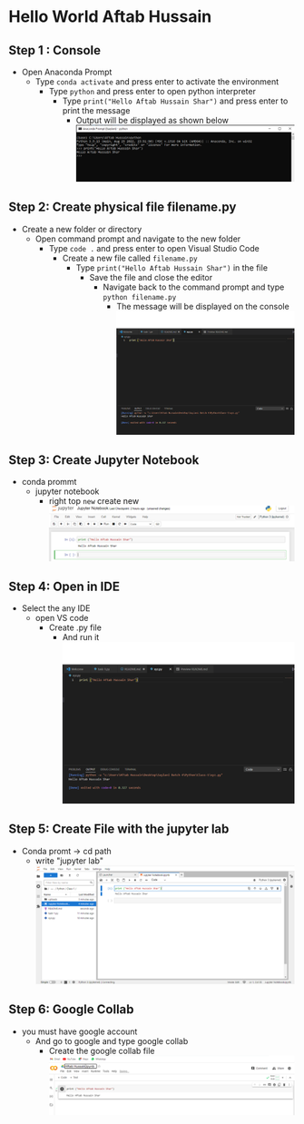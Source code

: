 # Hello World Aftab Hussain
## Step 1 : Console
* Open Anaconda Prompt
    * Type `conda activate` and press enter to activate the environment
      * Type `python` and press enter to open python interpreter
         * Type `print("Hello Aftab Hussain Shar")` and press enter to print the message
              * Output will be displayed as shown below
               <img src="uploads\Step1.PNG">

## Step 2: Create physical file filename.py
* Create a new folder or directory
   * Open command prompt and navigate to the new folder
      * Type `code .` and press enter to open Visual Studio Code
         * Create a new file called `filename.py`
            * Type `print("Hello Aftab Hussain Shar")` in the file
               * Save the file and close the editor
                  * Navigate back to the command prompt and type `python filename.py`
                     * The message will be displayed on the console 
                       <img src="uploads\Step3.PNG">

## Step 3: Create Jupyter Notebook
* conda prommt
    * jupyter notebook
        * right top ```new``` create new 
            <img src="uploads\Step4.PNG">

## Step 4: Open in IDE 
* Select the any IDE 
    * open VS code 
        * Create .py file
            * And run it
               <img src="uploads\Step3.PNG">

## Step 5: Create File with the jupyter lab
* Conda promt -> cd path
    * write "jupyter lab" 
         <img src="uploads\Step5.PNG">

## Step 6: Google Collab
* you must have google account
    * And go to google and type google collab
        * Create the google collab file 
            <img src="uploads\Step6.PNG">


